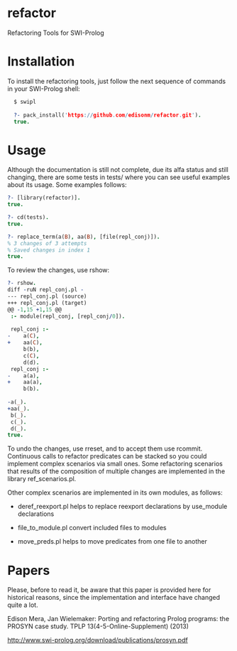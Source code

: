 refactor
========

Refactoring Tools for SWI-Prolog

Installation
============

To install the refactoring tools, just follow the next sequence of commands
in your SWI-Prolog shell:

```prolog
  $ swipl
  
  ?- pack_install('https://github.com/edisonm/refactor.git').
  true.
```

Usage
=====

Although the documentation is still not complete, due its alfa status and still
changing, there are some tests in tests/ where you can see useful examples about
its usage.  Some examples follows:


```prolog
?- [library(refactor)].
true.

?- cd(tests).
true.

?- replace_term(a(B), aa(B), [file(repl_conj)]).
% 3 changes of 3 attempts
% Saved changes in index 1
true.
```

To review the changes, use rshow:

```prolog
?- rshow.
diff -ruN repl_conj.pl -
--- repl_conj.pl (source)
+++ repl_conj.pl (target)
@@ -1,15 +1,15 @@
 :- module(repl_conj, [repl_conj/0]).
 
 repl_conj :-
-    a(C),
+    aa(C),
     b(b),
     c(C),
     d(d).
 repl_conj :-
-    a(a),
+    aa(a),
     b(b).
 
-a(_).
+aa(_).
 b(_).
 c(_).
 d(_).
true.

```

To undo the changes, use rreset, and to accept them use rcommit.  Continuous
calls to refactor predicates can be stacked so you could implement complex
scenarios via small ones.  Some refactoring scenarios that results of the
composition of multiple changes are implemented in the library ref_scenarios.pl.

Other complex scenarios are implemented in its own modules, as follows:

- deref_reexport.pl helps to replace reexport declarations by use_module declarations

- file_to_module.pl convert included files to modules

- move_preds.pl helps to move predicates from one file to another


Papers
======

Please, before to read it, be aware that this paper is provided here for
historical reasons, since the implementation and interface have changed quite a
lot.

Edison Mera, Jan Wielemaker: Porting and refactoring Prolog programs:
the PROSYN case study. TPLP 13(4-5-Online-Supplement) (2013)

http://www.swi-prolog.org/download/publications/prosyn.pdf
